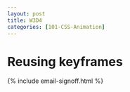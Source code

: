 ```yaml
---
layout: post
title: W3D4
categories: [101-CSS-Animation]
---
```


# Reusing keyframes

{% include email-signoff.html %}

